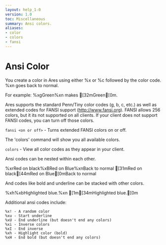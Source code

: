 ```yaml
---
layout: help_1-0
version: 1.0
toc: Miscellaneous
summary: Ansi colors.
aliases:
- color
- colors
- fansi
---
```

# Ansi Color
You create a color in Ares using either %x or %c followed by the color code.  %xn goes back to normal.  

For example: %xgGreen%xn makes [32mGreen[0m.  

Ares supports the standard Penn/Tiny color codes (g, b, c, etc.) as well as extended codes for FANSI support (http://www.fansi.org).  FANSI allows 256 colors, but it its not supported on all clients.  If your client does not support FANSI codes, you can turn off those colors.

`fansi <on or off>` - Turns extended FANSI colors on or off.

The 'colors' command will show you all available colors.

`colors` - View all color codes as they appear in your client.

Ansi codes can be nested within each other.

  %xrRed on black%xBRed on Blue%xnBack to normal
  [31mRed on black[44mRed on Blue[0mBack to normal

And codes like bold and underline can be stacked with other colors.

  %xh%xbHighlighted blue.%xn
  [1m[34mHighlighted blue.[0m

Additional ansi codes include:

    %x! - A random color
    %xu - Start underline
    %xU - End underline (but doesn't end any colors)
    %xi - Inverse colors
    %xI - End inverse
    %xh - Highlight color (bold)
    %xH - End bold (but doesn't end any colors)